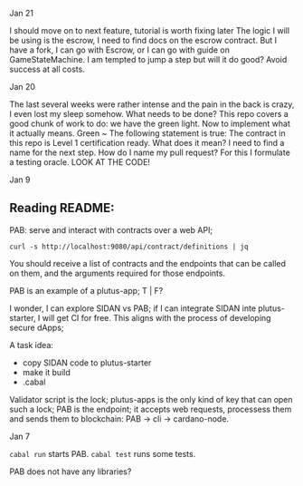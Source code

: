Jan 21

I should move on to next feature, tutorial is worth fixing later
The logic I will be using is the escrow, I need to find docs on the escrow contract.
But I have a fork, I can go with Escrow, or I can go with guide on GameStateMachine. I am tempted to jump a step but will it do good? Avoid success at all costs.

Jan 20

The last several weeks were rather intense and the pain in the back is crazy, I even lost my sleep somehow.
What needs to be done?
This repo covers a good chunk of work to do: we have the green light.
Now to implement what it actually means.
Green ~ The following statement is true:
The contract in this repo is Level 1 certification ready. 
What does it mean? 
I need to find a name for the next step. 
How do I name my pull request?
For this I formulate a testing oracle. 
LOOK AT THE CODE!


Jan 9

## Reading README:
PAB: serve and interact with contracts over a web API;

`curl -s http://localhost:9080/api/contract/definitions | jq`

You should receive a list of contracts and the endpoints that can be called on them, and the arguments required for those endpoints.

PAB is an example of a plutus-app; T | F?

I wonder, I can explore SIDAN vs PAB; if I can integrate SIDAN inte plutus-starter, I will get CI for free.
This aligns with the process of developing secure dApps;

A task idea:
- copy SIDAN code to plutus-starter
- make it build
- .cabal

Validator script is the lock; plutus-apps is the only kind of key that can open such a lock;
PAB is the endpoint; it accepts web requests, processess them and sends them to blockchain: PAB -> cli -> cardano-node.

Jan 7

`cabal run` starts PAB.
`cabal test` runs some tests. 

PAB does not have any libraries?

